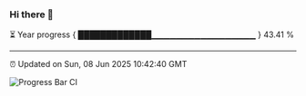### Hi there 👋

⏳ Year progress { █████████████▁▁▁▁▁▁▁▁▁▁▁▁▁▁▁▁▁ } 43.41 %

---

⏰ Updated on Sun, 08 Jun 2025 10:42:40 GMT

![Progress Bar CI](https://github.com/IshwaranRudhara/GIT-ACTION/workflows/Progress%20Bar%20CI/badge.svg)
